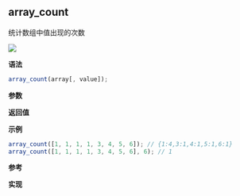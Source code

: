 ## array_count

统计数组中值出现的次数

![](https://img.shields.io/badge/-Array-blue)

**语法**

```js
array_count(array[, value]);
```

**参数**

**返回值**

**示例**

```js
array_count([1, 1, 1, 1, 3, 4, 5, 6]); // {1:4,3:1,4:1,5:1,6:1}
array_count([1, 1, 1, 1, 3, 4, 5, 6], 6); // 1
```

**参考**

**实现**

<CodeSwitcher :languages="{ln:'Langnang',lo:'Lodash',un:'Underscore'}">
<template v-slot:ln>

`@langnang/js-func/src/array_count.ts`

<<< @/node_modules/@langnang/js-func/src/array_count.ts

</template>
</CodeSwitcher>
